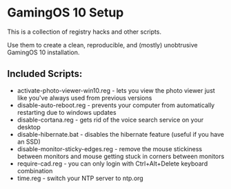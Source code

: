 # GamingOS 10 Setup

This is a collection of registry hacks and other scripts.

Use them to create a clean, reproducible, and (mostly) unobtrusive GamingOS 10 installation.

## Included Scripts:

* activate-photo-viewer-win10.reg - lets you view the photo viewer just like you've always used from previous versions
* disable-auto-reboot.reg - prevents your computer from automatically restarting due to windows updates
* disable-cortana.reg - gets rid of the voice search service on your desktop
* disable-hibernate.bat - disables the hibernate feature (useful if you have an SSD)
* disable-monitor-sticky-edges.reg - remove the mouse stickiness between monitors and mouse getting stuck in corners between monitors
* require-cad.reg - you can only login with Ctrl+Alt+Delete keyboard combination
* time.reg - switch your NTP server to ntp.org
